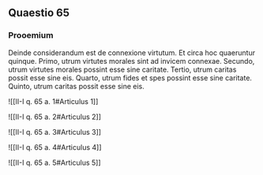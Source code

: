 ## Quaestio 65

### Prooemium

Deinde considerandum est de connexione virtutum. Et circa hoc quaeruntur quinque. Primo, utrum virtutes morales sint ad invicem connexae. Secundo, utrum virtutes morales possint esse sine caritate. Tertio, utrum caritas possit esse sine eis. Quarto, utrum fides et spes possint esse sine caritate. Quinto, utrum caritas possit esse sine eis.

![[II-I q. 65 a. 1#Articulus 1]]

![[II-I q. 65 a. 2#Articulus 2]]

![[II-I q. 65 a. 3#Articulus 3]]

![[II-I q. 65 a. 4#Articulus 4]]

![[II-I q. 65 a. 5#Articulus 5]]

